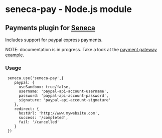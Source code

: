 # seneca-pay - Node.js module

## Payments plugin for <a href="https://github.com/rjrodger/seneca">Seneca</a>

Includes support for paypal express payments.

NOTE: documentation is in progress. Take a look at the <a href="http://github.com/rjrodger/seneca-examples">payment gateway example</a>.

### Usage

     seneca.use('seneca-pay',{
        paypal: {
          useSandbox: true/false,
          username: 'paypal-api-account-username',
          password: 'paypal-api-account-password',
          signature: 'paypal-api-account-signature'
        },
        redirect: {
          hostUrl: 'http://www.mywebsite.com',
          success: '/completed',
          fail: '/cancelled'
        }
     })

    
    
